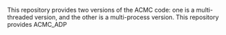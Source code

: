 This repository provides two versions of the ACMC code: one is a multi-threaded version, and the other is a multi-process version.
This repository provides ACMC_ADP